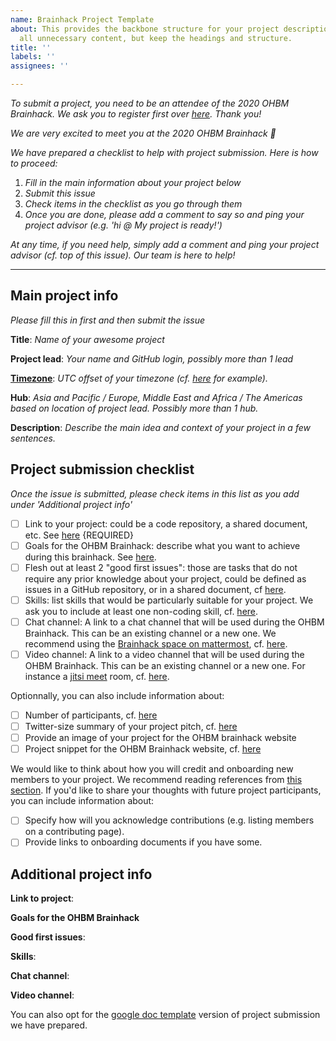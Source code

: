 ```yaml
---
name: Brainhack Project Template
about: This provides the backbone structure for your project description. Please delete
  all unnecessary content, but keep the headings and structure.
title: ''
labels: ''
assignees: ''

---
```

*To submit a project, you need to be an attendee of the 2020 OHBM Brainhack. We ask you to register first over [here](http://www.humanbrainmapping.org/HackathonReg/). Thank you!*

*We are very excited to meet you at the 2020 OHBM Brainhack 🎉*

*We have prepared a checklist to help with project submission. Here is how to proceed:*
 1. *Fill in the main information about your project below*
 2. *Submit this issue*
 3. *Check items in the checklist as you go through them*
 4. *Once you are done, please add a comment to say so and ping your project advisor (e.g. 'hi @<project-advisor-login> My project is ready!')*

*At any time, if you need help, simply add a comment and ping your project advisor (cf. top of this issue). Our team is here to help!*

----------------------------
## Main project info
*Please fill this in first and then submit the issue*

**Title**: *Name of your awesome project*

**Project lead**: *Your name and GitHub login, possibly more than 1 lead*

**[Timezone](https://github.com/ohbm/hackathon2020/blob/project_tpl/.github/ISSUE_TEMPLATE/handbooks/projects.md#timezone)**: *UTC offset of your timezone (cf. [here](https://www.timeanddate.com/time/map/) for example).*

**Hub**: *Asia and Pacific / Europe, Middle East and Africa / The Americas based on location of project lead. Possibly more than 1 hub.*

**Description**: *Describe the main idea and context of your project in a few sentences.*

## Project submission checklist
*Once the issue is submitted, please check items in this list as you add under 'Additional project info'*

-   [ ] Link to your project: could be a code repository, a shared document, etc. See [here](https://github.com/ohbm/hackathon2020/blob/project_tpl/.github/ISSUE_TEMPLATE/handbooks/projects.md#link-to-project) {REQUIRED}
-   [ ] Goals for the OHBM Brainhack: describe what you want to achieve during this brainhack. See [here](https://github.com/ohbm/hackathon2020/blob/project_tpl/.github/ISSUE_TEMPLATE/handbooks/projects.md#goals).
-   [ ] Flesh out at least 2 "good first issues": those are tasks that do not require any prior knowledge about your project, could be defined as issues in a GitHub repository, or in a shared document, cf [here](https://github.com/ohbm/hackathon2020/blob/project_tpl/.github/ISSUE_TEMPLATE/handbooks/projects.md#onboarding-2-good-first-issues).
-   [ ] Skills: list skills that would be particularly suitable for your project. We ask you to include at least one non-coding skill, cf. [here](https://github.com/ohbm/hackathon2020/blob/project_tpl/.github/ISSUE_TEMPLATE/handbooks/projects.md#onboarding-skills).
-   [ ] Chat channel: A link to a chat channel that will be used during the OHBM Brainhack. This can be an existing channel or a new one. We recommend using the [Brainhack space on mattermost](https://mattermost.brainhack.org/), cf. [here](https://github.com/ohbm/hackathon2020/blob/project_tpl/.github/ISSUE_TEMPLATE/handbooks/projects.md#chat).
-   [ ] Video channel: A link to a video channel that will be used during the OHBM Brainhack. This can be an existing channel or a new one. For instance a [jitsi meet](https://meet.jit.si/) room, cf. [here](https://github.com/ohbm/hackathon2020/blob/project_tpl/.github/ISSUE_TEMPLATE/handbooks/projects.md#video-calls).

Optionnally, you can also include information about:
-   [ ] Number of participants, cf. [here](https://github.com/ohbm/hackathon2020/blob/project_tpl/.github/ISSUE_TEMPLATE/handbooks/projects.md#participant-capacity)
-   [ ] Twitter-size summary of your project pitch, cf. [here](https://github.com/ohbm/hackathon2020/blob/project_tpl/.github/ISSUE_TEMPLATE/handbooks/projects.md#twitter-size-summary-of-your-project-pitch)
-   [ ] Provide an image of your project for the OHBM brainhack website
-   [ ] Project snippet for the OHBM Brainhack website, cf. [here](https://github.com/ohbm/hackathon2020/blob/project_tpl/.github/ISSUE_TEMPLATE/handbooks/projects.md#project-snippet-for-the-ohbm-brainhack-website)

We would like to think about how you will credit and onboarding new members to your project. We recommend reading references from [this section](https://github.com/ohbm/hackathon2020/blob/project_tpl/.github/ISSUE_TEMPLATE/handbooks/projects.md#credit-and-onboarding). If you'd like to share your thoughts with future project participants, you can include information about:
-   [ ] Specify how will you acknowledge contributions (e.g. listing members on a contributing page).
-   [ ] Provide links to onboarding documents if you have some.

## Additional project info
**Link to project**: 

**Goals for the OHBM Brainhack**

**Good first issues**:

**Skills**:

**Chat channel**:

**Video channel**:












You can also opt for the [google doc template](https://docs.google.com/document/d/11eyTp5m2odaraAeRHdWytlMOUW3Cwvu0nMaxCbf1cqo/edit?usp=sharing) version of project submission we have prepared.
